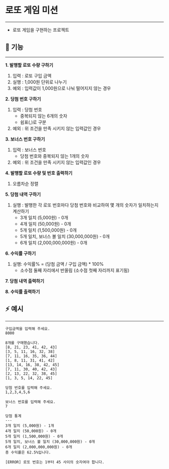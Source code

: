 # 로또 게임 미션

---
- 로또 게임을 구현하는 프로젝트

## 🚩 기능

---
**1. 발행할 로또 수량 구하기**
   1. 입력 : 로또 구입 금액
   2. 실행 : 1,000원 단위로 나누기
   3. 예외 : 입력값이 1,000원으로 나눠 떨어지지 않는 경우

**2. 당첨 번호 구하기**
   1. 입력 : 당첨 번호
      - 중복되지 않는 6개의 숫자
      - 쉼표(,)로 구분
   2. 예외 : 위 조건을 만족 시키지 않는 입력값인 경우

**3. 보너스 번호 구하기**
   1. 입력 : 보너스 번호
      - 당첨 번호와 중복되지 않는 1개의 숫자
   2. 예외 : 위 조건을 만족 시키지 않는 입력값인 경우

**4. 발행할 로또 수량 및 번호 출력하기**
  1. 오름차순 정렬

**5. 당첨 내역 구하기**
   1. 실행 : 발행한 각 로또 번호마다 당첨 번호와 비교하여 몇 개의 숫자가 일치하는지 계산하기
      - 3개 일치 (5,000원) - 0개
      - 4개 일치 (50,000원) - 0개 
      - 5개 일치 (1,500,000원) - 0개 
      - 5개 일치, 보너스 볼 일치 (30,000,000원) - 0개 
      - 6개 일치 (2,000,000,000원) - 0개
        
**6. 수익률 구하기**
   1. 실행: 수익률% = (당첨 금액 / 구입 금액) * 100%
      - 소수점 둘째 자리에서 반올림 (소수점 첫째 자리까지 표기됨)

**7. 당첨 내역 출력하기**

**8. 수익률 출력하기**

## ⚡ 예시

---
```
구입금액을 입력해 주세요.
8000

8개를 구매했습니다.
[8, 21, 23, 41, 42, 43] 
[3, 5, 11, 16, 32, 38] 
[7, 11, 16, 35, 36, 44] 
[1, 8, 11, 31, 41, 42] 
[13, 14, 16, 38, 42, 45] 
[7, 11, 30, 40, 42, 43] 
[2, 13, 22, 32, 38, 45] 
[1, 3, 5, 14, 22, 45]

당첨 번호를 입력해 주세요.
1,2,3,4,5,6

보너스 번호를 입력해 주세요.
7

당첨 통계
---
3개 일치 (5,000원) - 1개
4개 일치 (50,000원) - 0개
5개 일치 (1,500,000원) - 0개
5개 일치, 보너스 볼 일치 (30,000,000원) - 0개
6개 일치 (2,000,000,000원) - 0개
총 수익률은 62.5%입니다.
```

```[ERROR] 로또 번호는 1부터 45 사이의 숫자여야 합니다.```